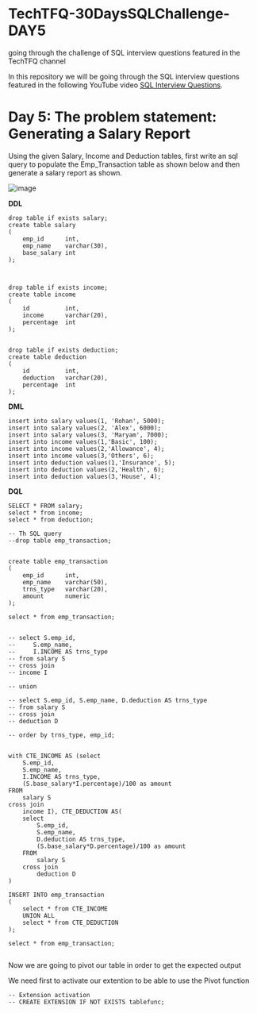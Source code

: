 # TechTFQ-30DaysSQLChallenge-DAY5
going through the challenge of SQL interview questions featured in the TechTFQ channel



In this repository we will be going through the SQL interview questions featured in the following YouTube video [SQL Interview Questions](https://www.youtube.com/watch?v=DKYg8JahHI0&list=PLavw5C92dz9Hxz0YhttDniNgKejQlPoAn&index=5).

# **Day 5: The problem statement: Generating a Salary Report**

Using the given Salary, Income and Deduction tables, first write an sql query to populate the Emp_Transaction table as shown below and then generate a salary report as shown.

![image](https://github.com/Highashikata/TechTFQ-30DaysSQLChallenge-DAY5/assets/96960411/30b9412e-4a18-4f00-9770-c5ef623796f4)


**DDL**
```
drop table if exists salary;
create table salary
(
	emp_id		int,
	emp_name	varchar(30),
	base_salary	int
);



drop table if exists income;
create table income
(
	id			int,
	income		varchar(20),
	percentage	int
);


drop table if exists deduction;
create table deduction
(
	id			int,
	deduction	varchar(20),
	percentage	int
);
```


**DML**
```
insert into salary values(1, 'Rohan', 5000);
insert into salary values(2, 'Alex', 6000);
insert into salary values(3, 'Maryam', 7000);
insert into income values(1,'Basic', 100);
insert into income values(2,'Allowance', 4);
insert into income values(3,'Others', 6);
insert into deduction values(1,'Insurance', 5);
insert into deduction values(2,'Health', 6);
insert into deduction values(3,'House', 4);
```

**DQL**
```
SELECT * FROM salary;
select * from income;
select * from deduction;

-- Th SQL query
--drop table emp_transaction;


create table emp_transaction
(
	emp_id		int,
	emp_name	varchar(50),
	trns_type	varchar(20),
	amount 		numeric
);

select * from emp_transaction;


-- select S.emp_id, 
-- 	   S.emp_name, 
-- 	   I.INCOME AS trns_type
-- from salary S
-- cross join 
-- income I

-- union 

-- select S.emp_id, S.emp_name, D.deduction AS trns_type
-- from salary S
-- cross join 
-- deduction D

-- order by trns_type, emp_id;


with CTE_INCOME AS (select 
	S.emp_id, 
	S.emp_name, 
	I.INCOME AS trns_type,
	(S.base_salary*I.percentage)/100 as amount
FROM
	salary S
cross join 
	income I), CTE_DEDUCTION AS(
	select 
		S.emp_id, 
		S.emp_name, 
		D.deduction AS trns_type,
		(S.base_salary*D.percentage)/100 as amount
	FROM
		salary S
	cross join 
		deduction D
)

INSERT INTO emp_transaction
(
	select * from CTE_INCOME 
	UNION ALL 
	select * from CTE_DEDUCTION
);

select * from emp_transaction;


```


Now we are going to pivot our table in order to get the expected output

We need first to activate our extention to be able to use the Pivot function
```
-- Extension activation
-- CREATE EXTENSION IF NOT EXISTS tablefunc;
```
